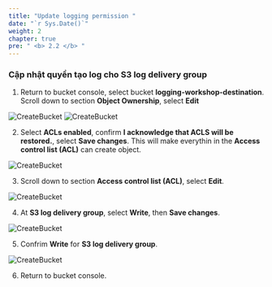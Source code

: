 ```yaml
---
title: "Update logging permission "
date: "`r Sys.Date()`"
weight: 2
chapter: true
pre: " <b> 2.2 </b> "
---
```


### Cập nhật quyền tạo log cho S3 log delivery group

1. Return to bucket console, select bucket **logging-workshop-destination**. Scroll down to section **Object Ownership**, select **Edit**

![CreateBucket](/images/2.prerequisite/41-5.png)
![CreateBucket](/images/2.prerequisite/42.png)

2.  Select **ACLs enabled**, confirm **I acknowledge that ACLS will be restored.**, select **Save changes**. This will make everythin in the **Access control list (ACL)** can create object.

![CreateBucket](/images/2.prerequisite/43.png)

3. Scroll down to section **Access control list (ACL)**, select **Edit**.

![CreateBucket](/images/2.prerequisite/44.png)

4. At **S3 log delivery group**, select **Write**, then **Save changes**.

![CreateBucket](/images/2.prerequisite/45.png)

5. Confrim **Write** for **S3 log delivery group**.

![CreateBucket](/images/2.prerequisite/46.png)

6.  Return to bucket console.

